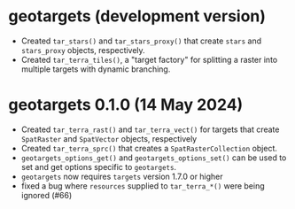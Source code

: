 # geotargets (development version)

* Created `tar_stars()` and `tar_stars_proxy()` that create `stars` and `stars_proxy` objects, respectively.
* Created `tar_terra_tiles()`, a "target factory" for splitting a raster into multiple targets with dynamic branching.

# geotargets 0.1.0 (14 May 2024)

* Created `tar_terra_rast()` and `tar_terra_vect()` for targets that create `SpatRaster` and `SpatVector` objects, respectively
* Created `tar_terra_sprc()` that creates a `SpatRasterCollection` object.
* `geotargets_options_get()` and `geotargets_options_set()` can be used to set and get options specific to `geotargets`.
* `geotargets` now requires `targets` version 1.7.0 or higher
* fixed a bug where `resources` supplied to `tar_terra_*()` were being ignored (#66)
